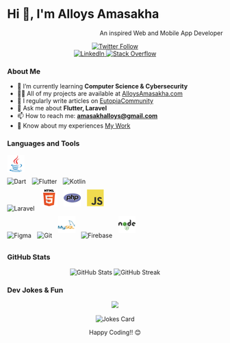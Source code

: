 # Hi 👋, I'm Alloys Amasakha
<p align="right">
An inspired Web and Mobile App Developer
</p>



<p align="center">
  <a href="https://twitter.com/alloysworld" target="_blank">
    <img src="https://img.shields.io/twitter/follow/alloysworld" alt="Twitter Follow" />
  </a><br/>
  <a href="https://linkedin.com/in/alloys-amasakha-681886255/" target="_blank">
    <img src="https://img.shields.io/badge/-LinkedIn-blue?style=for-the-badge&logo=Linkedin" alt="LinkedIn" />
  </a>
  <a href="https://stackoverflow.com/users/20399637/alloys-amasakha" target="_blank">
    <img src="https://img.shields.io/badge/-Stack%20Overflow-FE7A16?style=for-the-badge&logo=stack-overflow&logoColor=white" alt="Stack Overflow" />
  </a>
</p>

### About Me

- 🌱 I’m currently learning **Computer Science & Cybersecurity**
- 👨‍💻 All of my projects are available at [AlloysAmasakha.com](https://www.alloysamasakha.com/)
- 📝 I regularly write articles on [EutopiaCommunity](https://www.alloysamasakha.com/eutopiacommunity)
- 💬 Ask me about **Flutter, Laravel**
- 📫 How to reach me: **amasakhalloys@gmail.com**
- 📄 Know about my experiences [My Work](https://www.alloysamasakha.com/mywork)

### Languages and Tools
<p align="left">
  <img src="https://raw.githubusercontent.com/devicons/devicon/master/icons/java/java-original.svg" alt="Java" width="40" height="40" style="margin-right: 10px; margin-bottom: 10px;"/> <br/>
  <img src="https://www.vectorlogo.zone/logos/dartlang/dartlang-icon.svg" alt="Dart" width="40" height="40" style="margin-right: 10px; margin-bottom: 10px;"/>
  <img src="https://www.vectorlogo.zone/logos/flutterio/flutterio-icon.svg" alt="Flutter" width="40" height="40" style="margin-right: 10px; margin-bottom: 10px;"/>
  <img src="https://www.vectorlogo.zone/logos/kotlinlang/kotlinlang-icon.svg" alt="Kotlin" width="40" height="40" style="margin-right: 10px; margin-bottom: 10px;"/> <br/>
  
   <img src="https://www.vectorlogo.zone/logos/laravel/laravel-ar21.svg" alt="Laravel" width="40" height="40" style="margin-right: 10px; margin-bottom: 10px;"/>
  <img src="https://raw.githubusercontent.com/devicons/devicon/master/icons/html5/html5-original-wordmark.svg" alt="HTML5" width="40" height="40" style="margin-right: 10px; margin-bottom: 10px;"/>
  <img src="https://raw.githubusercontent.com/devicons/devicon/master/icons/php/php-original.svg" alt="PHP" width="40" height="40" style="margin-right: 10px; margin-bottom: 10px;"/>
  <img src="https://raw.githubusercontent.com/devicons/devicon/master/icons/javascript/javascript-original.svg" alt="JavaScript" width="40" height="40" style="margin-right: 10px; margin-bottom: 10px;"/><br/>
  <img src="https://www.vectorlogo.zone/logos/figma/figma-icon.svg" alt="Figma" width="40" height="40" style="margin-right: 10px; margin-bottom: 10px;"/>
  <img src="https://www.vectorlogo.zone/logos/git-scm/git-scm-icon.svg" alt="Git" width="40" height="40" style="margin-right: 10px; margin-bottom: 10px;"/>
  <img src="https://raw.githubusercontent.com/devicons/devicon/master/icons/mysql/mysql-original-wordmark.svg" alt="MySQL" width="40" height="40" style="margin-right: 10px; margin-bottom: 10px;"/>
  <img src="https://www.vectorlogo.zone/logos/firebase/firebase-icon.svg" alt="Firebase" width="40" height="40" style="margin-right: 10px; margin-bottom: 10px;"/>
  <img src="https://raw.githubusercontent.com/devicons/devicon/master/icons/nodejs/nodejs-original-wordmark.svg" alt="Node.js" width="40" height="40" style="margin-right: 10px; margin-bottom: 10px;"/>
  
</p>

### GitHub Stats
<p align="center">
  <img src="https://github-readme-stats.vercel.app/api?username=alloys9&show_icons=true&theme=radical" alt="GitHub Stats" />
  <img src="https://github-readme-streak-stats.herokuapp.com/?user=alloys9&theme=radical" alt="GitHub Streak" />
</p>


### Dev Jokes & Fun
<p align="center">
  <img src="https://media4.giphy.com/media/v1.Y2lkPTc5MGI3NjExZGl6MGJzeGtlbDYwMnh2ZjdjeXozenlqdHlkN2VlbGl0YTl1eWQ2MCZlcD12MV9pbnRlcm5hbF9naWZfYnlfaWQmY3Q9Zw/kbRb4eyCNC0aMz5x68/giphy.webp" width="200" />
</p>

<p align="center">
  <img src="https://readme-jokes.vercel.app/api" alt="Jokes Card" />
</p>

<p align="center">Happy Coding!! 😊</p>
